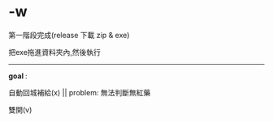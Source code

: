# -w
第一階段完成(release 下載 zip & exe)

把exe拖進資料夾內,然後執行

------------------------------------------
<b>goal </b>: 

自動回城補給(x)            || problem: 無法判斷無紅藥
  
雙開(v)
